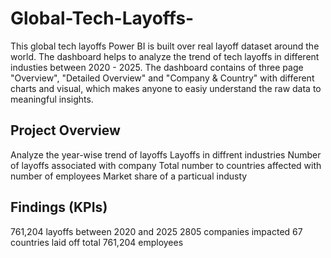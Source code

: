 # Global-Tech-Layoffs-

This global tech layoffs Power BI is built over real layoff dataset around the world. The dashboard helps to analyze the trend of tech layoffs in different industies between 2020 - 2025. The dashboard contains of three page "Overview", "Detailed Overview" and "Company & Country" with different charts and visual, which makes anyone to easiy understand the raw data to meaningful insights.

## Project Overview

Analyze the year-wise trend of layoffs
Layoffs in diffrent industries
Number of layoffs associated with company
Total number to countries affected with number of employees
Market share of a particual industy

## Findings (KPIs)

761,204 layoffs between 2020 and 2025
2805 companies impacted
67 countries laid off total 761,204 employees
